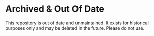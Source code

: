 # Archived & Out Of Date

This repository is out of date and unmaintained. It exists for historical purposes only and may be deleted in the future. Please do not use.
